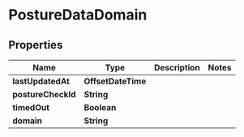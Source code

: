 

# PostureDataDomain


## Properties

| Name | Type | Description | Notes |
|------------ | ------------- | ------------- | -------------|
|**lastUpdatedAt** | **OffsetDateTime** |  |  |
|**postureCheckId** | **String** |  |  |
|**timedOut** | **Boolean** |  |  |
|**domain** | **String** |  |  |



